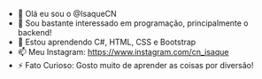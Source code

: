 - 👋 Olá eu sou o @IsaqueCN
- 👀 Sou bastante interessado em programação, principalmente o backend!
- 🌱 Estou aprendendo C#, HTML, CSS e Bootstrap
- 📫 Meu Instagram: https://www.instagram.com/cn_isaque
- ⚡ Fato Curioso: Gosto muito de aprender as coisas por diversão!
